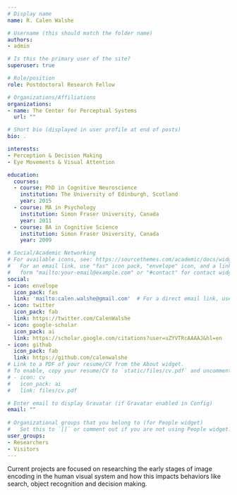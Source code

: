 ```yaml
---
# Display name
name: R. Calen Walshe 

# Username (this should match the folder name)
authors:
- admin

# Is this the primary user of the site?
superuser: true

# Role/position
role: Postdoctoral Research Fellow

# Organizations/Affiliations
organizations:
- name: The Center for Perceptual Systems
  url: ""

# Short bio (displayed in user profile at end of posts)
bio: .

interests:
- Perception & Decision Making
- Eye Movements & Visual Attention

education:
  courses:
  - course: PhD in Cognitive Neuroscience
    institution: The University of Edinburgh, Scotland
    year: 2015
  - course: MA in Psychology
    institution: Simon Fraser University, Canada
    year: 2011    
  - course: BA in Cognitive Science
    institution: Simon Fraser University, Canada
    year: 2009

# Social/Academic Networking
# For available icons, see: https://sourcethemes.com/academic/docs/widgets/#icons
#   For an email link, use "fas" icon pack, "envelope" icon, and a link in the
#   form "mailto:your-email@example.com" or "#contact" for contact widget.
social:
- icon: envelope
  icon_pack: fas
  link: 'mailto:calen.walshe@gmail.com'  # For a direct email link, use "mailto:test@example.org".
- icon: twitter
  icon_pack: fab
  link: https://twitter.com/CalenWalshe
- icon: google-scholar
  icon_pack: ai
  link: https://scholar.google.com/citations?user=uZYVTRcAAAAJ&hl=en
- icon: github
  icon_pack: fab
  link: https://github.com/calenwalshe
# Link to a PDF of your resume/CV from the About widget.
# To enable, copy your resume/CV to `static/files/cv.pdf` and uncomment the lines below.  
# - icon: cv
#   icon_pack: ai
#   link: files/cv.pdf

# Enter email to display Gravatar (if Gravatar enabled in Config)
email: ""
  
# Organizational groups that you belong to (for People widget)
#   Set this to `[]` or comment out if you are not using People widget.  
user_groups:
- Researchers
- Visitors
---
```


Current projects are focused on researching the early stages of image encoding in the human visual system and how this impacts behaviors like search, object recognition and decision making. 
